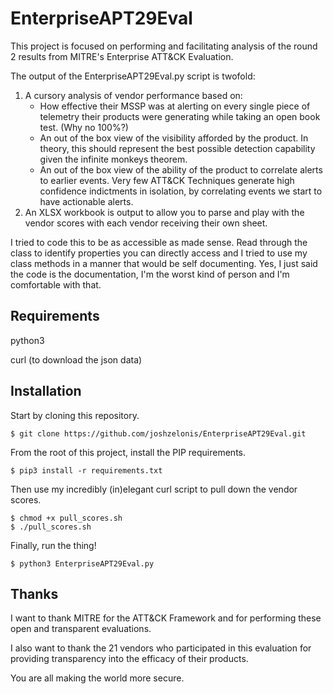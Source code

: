 # EnterpriseAPT29Eval
This project is focused on performing and facilitating analysis of the round 2 results from MITRE's Enterprise ATT&CK Evaluation.

The output of the EnterpriseAPT29Eval.py script is twofold:
1) A cursory analysis of vendor performance based on:
    - How effective their MSSP was at alerting on every single piece of telemetry their products were generating while taking an open book test. (Why no 100%?)
    - An out of the box view of the visibility afforded by the product. In theory, this should represent the best possible detection capability given the infinite monkeys theorem.
    - An out of the box view of the ability of the product to correlate alerts to earlier events. Very few ATT&CK Techniques generate high confidence indictments in isolation, by correlating events we start to have actionable alerts.
2) An XLSX workbook is output to allow you to parse and play with the vendor scores with each vendor receiving their own sheet.

I tried to code this to be as accessible as made sense. Read through the class to identify properties you can directly access and I tried to use my class methods in a manner that would be self documenting. Yes, I just said the code is the documentation, I'm the worst kind of person and I'm comfortable with that.

## Requirements
python3

curl (to download the json data)

## Installation
Start by cloning this repository.
```
$ git clone https://github.com/joshzelonis/EnterpriseAPT29Eval.git
```
From the root of this project, install the PIP requirements.
```
$ pip3 install -r requirements.txt
```
Then use my incredibly (in)elegant curl script to pull down the vendor scores.
```
$ chmod +x pull_scores.sh
$ ./pull_scores.sh
```
Finally, run the thing!
```
$ python3 EnterpriseAPT29Eval.py 
```

## Thanks
I want to thank MITRE for the ATT&CK Framework and for performing these open and transparent evaluations.

I also want to thank the 21 vendors who participated in this evaluation for providing transparency into the efficacy of their products. 

You are all making the world more secure.
